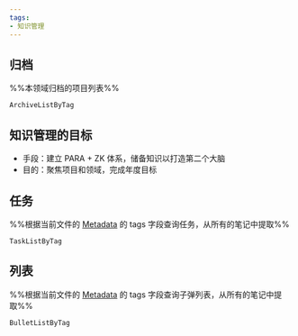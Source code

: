 ```yaml
---
tags: 
- 知识管理
---
```


## 归档
%%本领域归档的项目列表%%
```PeriodicPARA
ArchiveListByTag
```
## 知识管理的目标
- 手段：建立 PARA + ZK 体系，储备知识以打造第二个大脑
- 目的：聚焦项目和领域，完成年度目标

## 任务
%%根据当前文件的 [Metadata](https://help.obsidian.md/Editing+and+formatting/Metadata) 的 tags 字段查询任务，从所有的笔记中提取%%
```PeriodicPARA
TaskListByTag
```

## 列表
%%根据当前文件的 [Metadata](https://help.obsidian.md/Editing+and+formatting/Metadata) 的 tags 字段查询子弹列表，从所有的笔记中提取%%
```PeriodicPARA
BulletListByTag
```

